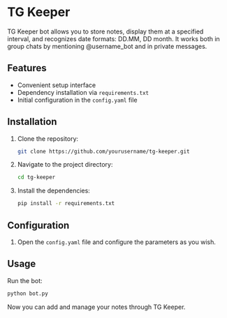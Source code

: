 # TG Keeper

TG Keeper bot allows you to store notes, display them at a specified interval, and recognizes date formats: DD.MM, DD month. It works both in group chats by mentioning @username_bot and in private messages.

## Features

- Convenient setup interface
- Dependency installation via `requirements.txt`
- Initial configuration in the `config.yaml` file

## Installation

1. Clone the repository:
   ```sh
   git clone https://github.com/yourusername/tg-keeper.git
   ```
2. Navigate to the project directory:
   ```sh
   cd tg-keeper
   ```
3. Install the dependencies:
   ```sh
   pip install -r requirements.txt
   ```

## Configuration

1. Open the `config.yaml` file and configure the parameters as you wish.

## Usage

Run the bot:

```sh
python bot.py
```

Now you can add and manage your notes through TG Keeper.
